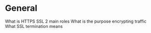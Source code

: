 # General
What is HTTPS SSL 2 main roles
What is the purpose encrypting traffic
What SSL termination means
